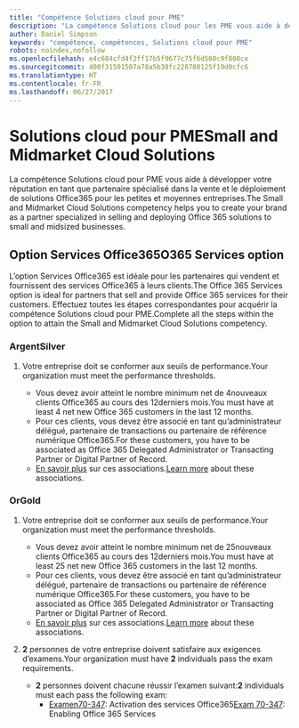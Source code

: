```yaml
---
title: "Compétence Solutions cloud pour PME"
description: "La compétence Solutions cloud pour les PME vous aide à développer votre réputation en tant que partenaire spécialisé dans la vente et le déploiement de solutions Office365 pour les petites et moyennes entreprises."
author: Daniel Simpson
keywords: "compétence, compétences, Solutions cloud pour PME"
robots: noindex,nofollow
ms.openlocfilehash: e4c684cfd4f2ff17b5f9677c75f6d560c9f808ce
ms.sourcegitcommit: 400f31501507a78a5b38fc228780125f19d0cfc6
ms.translationtype: HT
ms.contentlocale: fr-FR
ms.lasthandoff: 06/27/2017
---
```

# <a name="small-and-midmarket-cloud-solutions"></a><span data-ttu-id="a9d12-104">Solutions cloud pour PME</span><span class="sxs-lookup"><span data-stu-id="a9d12-104">Small and Midmarket Cloud Solutions</span></span> 
<span data-ttu-id="a9d12-105">La compétence Solutions cloud pour PME vous aide à développer votre réputation en tant que partenaire spécialisé dans la vente et le déploiement de solutions Office365 pour les petites et moyennes entreprises.</span><span class="sxs-lookup"><span data-stu-id="a9d12-105">The Small and Midmarket Cloud Solutions competency helps you to create your brand as a partner specialized in selling and deploying Office 365 solutions to small and midsized businesses.</span></span>

## <a name="o365-services-option"></a><span data-ttu-id="a9d12-106">Option Services Office365</span><span class="sxs-lookup"><span data-stu-id="a9d12-106">O365 Services option</span></span>
<span data-ttu-id="a9d12-107">L’option Services Office365 est idéale pour les partenaires qui vendent et fournissent des services Office365 à leurs clients.</span><span class="sxs-lookup"><span data-stu-id="a9d12-107">The Office 365 Services option is ideal for partners that sell and provide Office 365 services for their customers.</span></span> <span data-ttu-id="a9d12-108">Effectuez toutes les étapes correspondantes pour acquérir la compétence Solutions cloud pour PME.</span><span class="sxs-lookup"><span data-stu-id="a9d12-108">Complete all the steps within the option to attain the Small and Midmarket Cloud Solutions competency.</span></span>

### <a name="silver"></a><span data-ttu-id="a9d12-109">Argent</span><span class="sxs-lookup"><span data-stu-id="a9d12-109">Silver</span></span>
1. <span data-ttu-id="a9d12-110">Votre entreprise doit se conformer aux seuils de performance.</span><span class="sxs-lookup"><span data-stu-id="a9d12-110">Your organization must meet the performance thresholds.</span></span>
    
    - <span data-ttu-id="a9d12-111">Vous devez avoir atteint le nombre minimum net de 4nouveaux clients Office365 au cours des 12derniers mois.</span><span class="sxs-lookup"><span data-stu-id="a9d12-111">You must have at least 4 net new Office 365 customers in the last 12 months.</span></span>
    - <span data-ttu-id="a9d12-112">Pour ces clients, vous devez être associé en tant qu’administrateur délégué, partenaire de transactions ou partenaire de référence numérique Office365.</span><span class="sxs-lookup"><span data-stu-id="a9d12-112">For these customers, you have to be associated as Office 365 Delegated Administrator or Transacting Partner or Digital Partner of Record.</span></span>
    - <span data-ttu-id="a9d12-113">[En savoir plus](https://partner.microsoft.com/en-us/membership/digital-partner-of-record) sur ces associations.</span><span class="sxs-lookup"><span data-stu-id="a9d12-113">[Learn more](https://partner.microsoft.com/en-us/membership/digital-partner-of-record) about these associations.</span></span>

### <a name="gold"></a><span data-ttu-id="a9d12-114">Or</span><span class="sxs-lookup"><span data-stu-id="a9d12-114">Gold</span></span>
1. <span data-ttu-id="a9d12-115">Votre entreprise doit se conformer aux seuils de performance.</span><span class="sxs-lookup"><span data-stu-id="a9d12-115">Your organization must meet the performance thresholds.</span></span>

    - <span data-ttu-id="a9d12-116">Vous devez avoir atteint le nombre minimum net de 25nouveaux clients Office365 au cours des 12derniers mois.</span><span class="sxs-lookup"><span data-stu-id="a9d12-116">You must have at least 25 net new Office 365 customers in the last 12 months.</span></span>
    - <span data-ttu-id="a9d12-117">Pour ces clients, vous devez être associé en tant qu’administrateur délégué, partenaire de transactions ou partenaire de référence numérique Office365.</span><span class="sxs-lookup"><span data-stu-id="a9d12-117">For these customers, you have to be associated as Office 365 Delegated Administrator or Transacting Partner or Digital Partner of Record.</span></span>
    - <span data-ttu-id="a9d12-118">[En savoir plus](https://partner.microsoft.com/en-us/membership/digital-partner-of-record) sur ces associations.</span><span class="sxs-lookup"><span data-stu-id="a9d12-118">[Learn more](https://partner.microsoft.com/en-us/membership/digital-partner-of-record) about these associations.</span></span>  
  
2. <span data-ttu-id="a9d12-119">**2** personnes de votre entreprise doivent satisfaire aux exigences d’examens.</span><span class="sxs-lookup"><span data-stu-id="a9d12-119">Your organization must have **2** individuals pass the exam requirements.</span></span>

    - <span data-ttu-id="a9d12-120">**2** personnes doivent chacune réussir l’examen suivant:</span><span class="sxs-lookup"><span data-stu-id="a9d12-120">**2** individuals must each pass the following exam:</span></span>
        - <span data-ttu-id="a9d12-121">[Examen70-347](https://www.microsoft.com/en-us/learning/exam-70-347.aspx): Activation des services Office365</span><span class="sxs-lookup"><span data-stu-id="a9d12-121">[Exam 70-347](https://www.microsoft.com/en-us/learning/exam-70-347.aspx): Enabling Office 365 Services</span></span>
